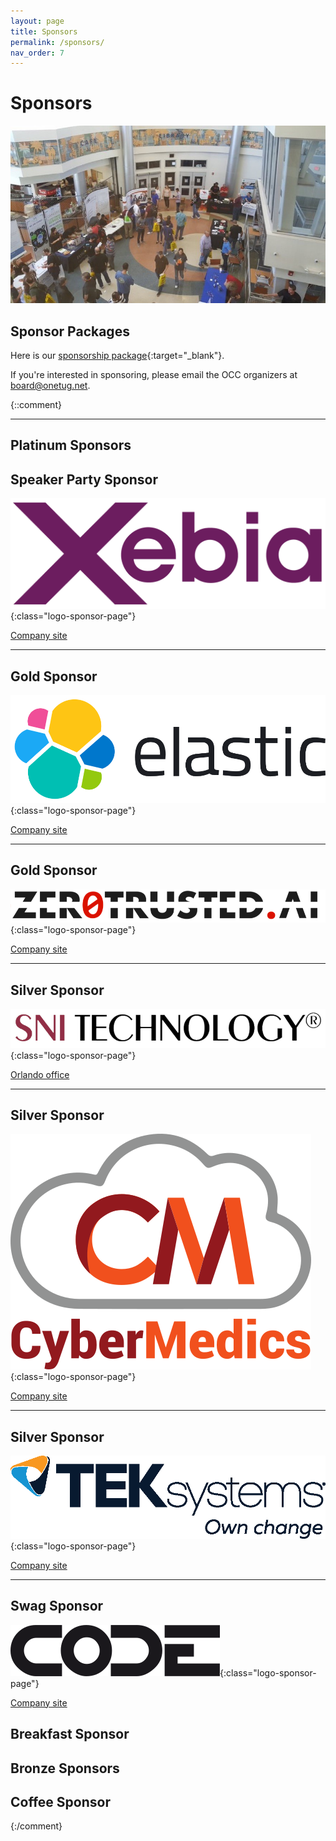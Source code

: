 ```yaml
---
layout: page
title: Sponsors
permalink: /sponsors/
nav_order: 7
---
```


# Sponsors

<p />

![Orlando CC Sponsors](/assets/img/photos/occ-sponsors.jpg "Orlando CC Sponsors")

<p />

## Sponsor Packages

<p />

Here is our [sponsorship package](/assets/doc/OrlandoCodeCamp2025-SponsorInfo.pdf){:target="_blank"}.

If you're interested in sponsoring, please email the OCC organizers at [board@onetug.net](mailto:board@onetug.net).

{::comment}

---

## Platinum Sponsors

## Speaker Party Sponsor

![Xebia Logo](/assets/img/sponsors/Xebia_Logo_Purple_RGB-MD.png "Xebia"){:class="logo-sponsor-page"}

[Company site](https://xebia.com/am/)

---

## Gold Sponsor

![Elastic Logo](/assets/img/sponsors/Elastic.png "Elastic"){:class="logo-sponsor-page"}

[Company site](https://www.elastic.co/)

---

## Gold Sponsor

![ZeroTrusted.ai Logo](/assets/img/sponsors/ZeroTrusted.ai%20black.png "ZeroTrusted.ai"){:class="logo-sponsor-page"}

[Company site](https://www.zerotrusted.ai/)

---

## Silver Sponsor

![SNI Technology Logo](/assets/img/sponsors/SNI-Technology.png "SNI Technology"){:class="logo-sponsor-page"}

[Orlando office](https://www.snicompanies.com/staffing-recruiting/orlando/)

---

## Silver Sponsor

![CyberMedics Logo](/assets/img/sponsors/CyberMedics.png "CyberMedics"){:class="logo-sponsor-page"}

[Company site](https://www.cybermedics.com/)

---

## Silver Sponsor

![TEKsystems Logo](/assets/img/sponsors/TEKsystems_RGB.PNG "TEKsystems"){:class="logo-sponsor-page"}

[Company site](https://www.teksystems.com/)

---

## Swag Sponsor

![CODE Magazine Logo](/assets/img/sponsors/code.png "CODE Magazine"){:class="logo-sponsor-page"}

[Company site](https://www.codemag.com/)

## Breakfast Sponsor

## Bronze Sponsors

## Coffee Sponsor

{:/comment}
